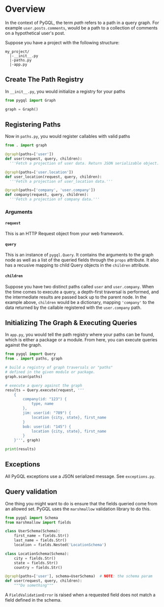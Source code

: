 # Overview
In the context of PyGQL, the term _path_ refers to a path in a query graph. For example `user.posts.comments`, would be a path to a collection of comments on a hypothetical user's post.

Suppose you have a project with the following structure:

    my_project/
      |-__init__.py
      |-paths.py
      |-app.py


## Create The Path Registry
In `__init__.py`, you would initialize a registry for your paths

```python
from pygql import Graph

graph = Graph()
```


## Registering Paths
Now in `paths.py`, you would register callables with valid paths

```python
from . import graph

@graph(paths=['user'])
def user(request, query, children):
  '''Fetch a projection of user data. Return JSON serializable object.'''

@graph(paths=['user.location'])
def user_location(request, query, children):
  '''Fetch a projection of user_location data.'''

@graph(paths=['company', 'user.company'])
def company(request, query, children):
  '''Fetch a projection of company data.'''
```

### Arguments

#### `request`
This is an HTTP Request object from your web framework.

#### `query`
This is an instance of `pygql.Query`. It contains the arguments to the graph node as well as a list of the queried fields through the `props` attribute. It also has a recusive mapping to child Query objects in the `children` attribute.

#### `children`
Suppose you have two distinct paths called `user` and `user.company`. When the time comes to execute a query, a depth-first traversal is performed, and the intermediate results are passed back up to the parent node. In the example above, `children` would be a dictionary, mapping `'company'` to the data returned by the callable registered with the `user.company` path.


## Initializing The Graph & Executing Queries
In `app.py`, you would tell the path registry where your paths can be found, which is either a package or a module. From here, you can execute queries against the graph.

```python
from pygql import Query
from . import paths, graph

# build a registry of graph traversals or "paths"
# defined in the given module or package.
graph.scan(paths)

# execute a query against the graph
results = Query.execute(request, '''
    {
        company(id: "123") {
            type, name
        },
        jim: user(id: "789") {
            location {city, state}, first_name
        }
        bob: user(id: "145") {
            location {city, state}, first_name
        }
    }''', graph)

print(results)
```

## Exceptions
All PyGQL exceptions use a JSON serialized message. See `exceptions.py`.

## Query validation
One thing you might want to do is ensure that the fields queried come from an allowed set. PyGQL uses the `marshmallow` validation library to do this.

```python
from pygql import Schema
from marshmallow import fields

class UserSchema(Schema):
    first_name = fields.Str()
    last_name = fields.Str()
    location = fields.Nested('LocationSchema')

class LocationSchema(Schema):
    city = fields.Str()
    state = fields.Str()
    country = fields.Str()

@graph(paths=['user'], schema=UserSchema)  # NOTE: the schema param
def user(request, query, children):
    """Do something"""
```

A `FieldValidationError` is raised when a requested field does not match a field defined in the schema.
